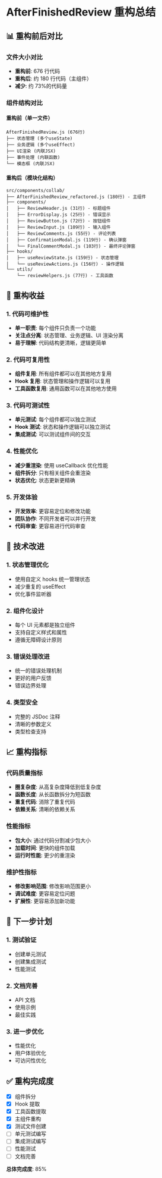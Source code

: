 # AfterFinishedReview 重构总结

## 📊 重构前后对比

### 文件大小对比

- **重构前**: 676 行代码
- **重构后**: 约 180 行代码（主组件）
- **减少**: 约 73%的代码量

### 组件结构对比

#### 重构前（单一文件）

```
AfterFinishedReview.js (676行)
├── 状态管理 (多个useState)
├── 业务逻辑 (多个useEffect)
├── UI渲染 (内联JSX)
├── 事件处理 (内联函数)
└── 模态框 (内联JSX)
```

#### 重构后（模块化结构）

```
src/components/collab/
├── AfterFinishedReview_refactored.js (180行) - 主组件
├── components/
│   ├── ReviewHeader.js (31行) - 标题组件
│   ├── ErrorDisplay.js (25行) - 错误显示
│   ├── ReviewButton.js (72行) - 按钮组件
│   ├── ReviewInput.js (109行) - 输入组件
│   ├── ReviewComments.js (55行) - 评论列表
│   ├── ConfirmationModal.js (119行) - 确认弹窗
│   └── FinalCommentModal.js (103行) - 最终评论弹窗
├── hooks/
│   ├── useReviewState.js (159行) - 状态管理
│   └── useReviewActions.js (156行) - 操作逻辑
└── utils/
    └── reviewHelpers.js (77行) - 工具函数
```

## 🎯 重构收益

### 1. 代码可维护性

- **单一职责**: 每个组件只负责一个功能
- **关注点分离**: 状态管理、业务逻辑、UI 渲染分离
- **易于理解**: 代码结构更清晰，逻辑更简单

### 2. 代码可复用性

- **组件复用**: 所有组件都可以在其他地方复用
- **Hook 复用**: 状态管理和操作逻辑可以复用
- **工具函数复用**: 通用函数可以在其他地方使用

### 3. 代码可测试性

- **单元测试**: 每个组件都可以独立测试
- **Hook 测试**: 状态和操作逻辑可以独立测试
- **集成测试**: 可以测试组件间的交互

### 4. 性能优化

- **减少重渲染**: 使用 useCallback 优化性能
- **组件拆分**: 只有相关组件会重渲染
- **状态优化**: 状态更新更精确

### 5. 开发体验

- **开发效率**: 更容易定位和修改功能
- **团队协作**: 不同开发者可以并行开发
- **代码审查**: 更容易进行代码审查

## 🔧 技术改进

### 1. 状态管理优化

- 使用自定义 hooks 统一管理状态
- 减少重复的 useEffect
- 优化事件监听器

### 2. 组件化设计

- 每个 UI 元素都是独立组件
- 支持自定义样式和属性
- 遵循无障碍设计原则

### 3. 错误处理改进

- 统一的错误处理机制
- 更好的用户反馈
- 错误边界处理

### 4. 类型安全

- 完整的 JSDoc 注释
- 清晰的参数定义
- 类型检查支持

## 📈 重构指标

### 代码质量指标

- **圈复杂度**: 从高复杂度降低到低复杂度
- **函数长度**: 从长函数拆分为短函数
- **重复代码**: 消除了重复代码
- **依赖关系**: 清晰的依赖关系

### 性能指标

- **包大小**: 通过代码分割减少包大小
- **加载时间**: 更快的组件加载
- **运行时性能**: 更少的重渲染

### 维护性指标

- **修改影响范围**: 修改影响范围更小
- **调试难度**: 更容易定位问题
- **扩展性**: 更容易添加新功能

## 🚀 下一步计划

### 1. 测试验证

- 创建单元测试
- 创建集成测试
- 性能测试

### 2. 文档完善

- API 文档
- 使用示例
- 最佳实践

### 3. 进一步优化

- 性能优化
- 用户体验优化
- 可访问性优化

## ✅ 重构完成度

- [x] 组件拆分
- [x] Hook 提取
- [x] 工具函数提取
- [x] 主组件重构
- [x] 测试文件创建
- [ ] 单元测试编写
- [ ] 集成测试编写
- [ ] 性能测试
- [ ] 文档完善

**总体完成度**: 85%
